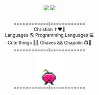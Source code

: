 <div align="center">



<img height="200em" src="https://github-readme-stats.vercel.app/api?username=pampzrd&show_icons=true&theme=buefy"/> <img height="200em" src="https://github-readme-stats.vercel.app/api/top-langs/?username=pampzrd&layout=donut&theme=buefy">

<!-- [![Readme Card](https://github-readme-stats.vercel.app/api/pin/?username=pampzrd&repo=Web&show_icons=true&theme=buefy)]([https://github.com/pampzrd/Web](https://github.com/pampzrd/Web))-->
</br>============\\============</br>
 Christian ✝️❤️🙏</br>
 Languages 🌎 Programming Languages 💻 </br>
 Cute things 🌸🐶 Chaves && Chapolin 📺🥸</br>
============\\============<br>
 <img align="center" src="coisito.gif" alt="uma cerejinha pulante chamada coisito.Eu que fiz." height="100em">
</br>
============\\============
</div>
